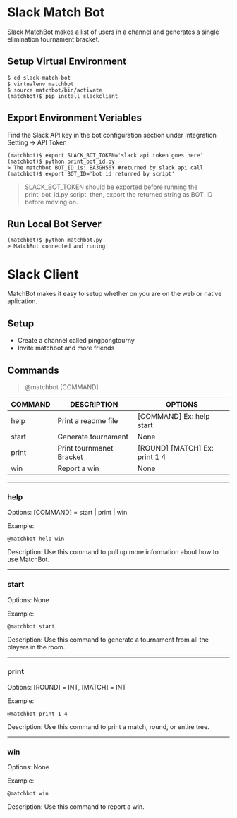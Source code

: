 # Slack Match Bot
Slack MatchBot makes a list of users in a channel and generates a single elimination tournament bracket.

## Setup Virtual Environment
```
$ cd slack-match-bot
$ virtualenv matchbot
$ source matchbot/bin/activate
(matchbot)$ pip install slackclient
```
## Export Environment Veriables
Find the Slack API key in the bot configuration section under Integration Setting -> API Token
```
(matchbot)$ export SLACK_BOT_TOKEN='slack api token goes here'
(matchbot)$ python print_bot_id.py
> The matchbot BOT_ID is: BA3GH56Y #returned by slack api call
(matchbot)$ export BOT_ID='bot id returned by script'
```
> SLACK_BOT_TOKEN should be exported before running the print_bot_id.py script.
> then, export the returned string as BOT_ID before moving on.

## Run Local Bot Server
```
(matchbot)$ python matchbot.py
> MatchBot connected and runing!
```
# Slack Client
MatchBot makes it easy to setup whether on you are on the web or native aplication.

## Setup
- Create a channel called pingpongtourny
- Invite matchbot and more friends

## Commands
> @matchbot [COMMAND] 

|COMMAND|DESCRIPTION                 |OPTIONS                       |
|-------|----------------------------|------------------------------|
|help   |Print a readme file         |[COMMAND] Ex: help start      |
|start  |Generate tournament         |None                          |
|print  |Print tournmanet Bracket    |[ROUND] [MATCH] Ex: print 1 4 |  
|win    |Report a win                |None                          |

---
### help
Options: [COMMAND] = start | print | win

Example:
```
@matchbot help win
```

Description: Use this command to pull up more information about how to use MatchBot.

---
### start
Options: None

Example:
```
@matchbot start
```

Description: Use this command to generate a tournament from all the players in the room.

---
### print
Options: [ROUND] = INT, [MATCH] = INT

Example:
```
@matchbot print 1 4
```

Description: Use this command to print a match, round, or entire tree.

---
### win
Options: None

Example:
```
@matchbot win
```

Description: Use this command to report a win.

